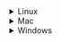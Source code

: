 
<details>
    <summary>Linux</summary>
    
    

</details>

<details>
    <summary>Mac</summary>
    
</details>

<details>
    <summary>Windows</summary>
       Fix White Title Bar
</details>